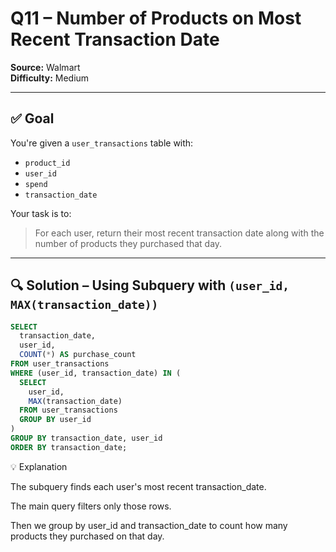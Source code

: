 # Q11 – Number of Products on Most Recent Transaction Date  
**Source:** Walmart  
**Difficulty:** Medium  

---

## ✅ Goal  
You're given a `user_transactions` table with:

- `product_id`
- `user_id`
- `spend`
- `transaction_date`

Your task is to:
> For each user, return their most recent transaction date along with the number of products they purchased that day.

---

## 🔍 Solution – Using Subquery with `(user_id, MAX(transaction_date))`

```sql
SELECT 
  transaction_date, 
  user_id, 
  COUNT(*) AS purchase_count
FROM user_transactions
WHERE (user_id, transaction_date) IN (
  SELECT 
    user_id, 
    MAX(transaction_date)
  FROM user_transactions
  GROUP BY user_id
)
GROUP BY transaction_date, user_id
ORDER BY transaction_date;
```

💡 Explanation

The subquery finds each user's most recent transaction_date.

The main query filters only those rows.

Then we group by user_id and transaction_date to count how many products they purchased on that day.
